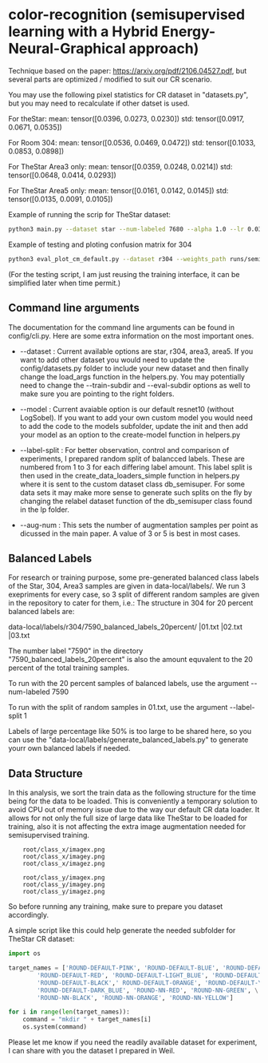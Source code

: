 # color-recognition (semisupervised learning with a Hybrid Energy-Neural-Graphical approach)

Technique based on the paper: https://arxiv.org/pdf/2106.04527.pdf, but several parts are optimized / modified to suit our CR scenario.

You may use the following pixel statistics for CR dataset in "datasets.py", but you may need to recalculate if other datset is used.

For theStar:
mean: tensor([0.0396, 0.0273, 0.0230])
std:  tensor([0.0917, 0.0671, 0.0535])

For Room 304:
mean: tensor([0.0536, 0.0469, 0.0472])
std:  tensor([0.1033, 0.0853, 0.0898])

For TheStar Area3 only:
mean: tensor([0.0359, 0.0248, 0.0214])
std:  tensor([0.0648, 0.0414, 0.0293])

For TheStar Area5 only:
mean: tensor([0.0161, 0.0142, 0.0145])
std:  tensor([0.0135, 0.0091, 0.0105])


Example of running the scrip for TheStar dataset:
```bash
python3 main.py --dataset star --num-labeled 7680 --alpha 1.0 --lr 0.03 --labeled-batch-size 128 --batch-size 512 --aug-num 3 --label-split 1 --progress True --num-steps 250000
```

Example of testing and ploting confusion matrix for 304
```bash
python3 eval_plot_cm_default.py --dataset r304 --weights_path runs/semisupervised/304/18945_balanced_labels_50percent/state_dict_epoch_100.pth --num-labeled 33600 --label-split 1 --logdir runs_eval
```
(For the testing script, I am just reusing the training interface, it can be simplified later when time permit.)

## Command line arguments

The documentation for the command line arguments can be found in config/cli.py. Here are some extra information on the most important ones.

- --dataset : Current available options are star, r304, area3, area5. If you want to add other dataset you would need to update the config/datasets.py folder to include your new dataset and then finally change the load_args function in the helpers.py. You may potentially need to change the --train-subdir and --eval-subdir options as well to make sure you are pointing to the right folders. 

- --model : Current avaiable option is our default resnet10 (without LogSobel). If you want to add your own custom model you would need to add the code to the models subfolder, update the init and then add your model as an option to the create-model function in helpers.py

- --label-split : For better observation, control and comparison of experiments, I prepared random split of balancced labels. These are numbered from 1 to 3 for each differing label amount. This label split is then used in the create_data_loaders_simple function in helpers.py where it is sent to the custom dataset class db_semisuper. For some data sets it may make more sense to generate such splits on the fly by changing the relabel dataset function of the db_semisuper class found in the lp folder.

- --aug-num : This sets the number of augmentation samples per point as dicussed in the main paper. A value of 3 or 5 is best in most cases.

## Balanced Labels
For research or training purpose, some pre-generated balanced class labels of the Star, 304, Area3 samples are given in data-local/labels/. 
We run 3 exepriments for every case, so 3 split of different random samples are given in the repository to cater for them, i.e.:
The structure in 304 for 20 percent balanced labels are: 

data-local/labels/r304/7590_balanced_labels_20percent/  |01.txt  |02.txt  |03.txt

The number label "7590" in the directory "7590_balanced_labels_20percent" is also the amount equvalent to the 20 percent of the total training samples.

To run with the 20 percent samples of balanced labels, use the argument --num-labeled 7590

To run with the split of random samples in 01.txt, use the argument --label-split 1

Labels of large percentage like 50% is too large to be shared here, so you can use the "data-local/labels/generate_balanced_labels.py" to generate yourr own balanced labels if needed. 

## Data Structure
In this analysis, we sort the train data as the following structure for the time being for the data to be loaded. This is conveniently a temporary solution to avoid CPU out of memory issue due to the way our default CR data loader. It allows for not only the full size of large data like TheStar to be loaded for training, also it is not affecting the extra image augmentation needed for semisupervised training. 
        
        root/class_x/imagex.png
        root/class_x/imagey.png
        root/class_x/imagez.png

        root/class_y/imagex.png
        root/class_y/imagey.png
        root/class_y/imagez.png

So before running any training, make sure to prepare you dataset accordingly.

A simple script like this could help generate the needed subfolder for TheStar CR dataset:
```python
import os

target_names = ['ROUND-DEFAULT-PINK', 'ROUND-DEFAULT-BLUE', 'ROUND-DEFAULT-VIOLET',\
        'ROUND-DEFAULT-RED', 'ROUND-DEFAULT-LIGHT_BLUE', 'ROUND-DEFAULT-GREEN', \
        'ROUND-DEFAULT-BLACK',' ROUND-DEFAULT-ORANGE', 'ROUND-DEFAULT-YELLOW', \
        'ROUND-DEFAULT-DARK_BLUE', 'ROUND-NN-RED', 'ROUND-NN-GREEN', \
        'ROUND-NN-BLACK', 'ROUND-NN-ORANGE', 'ROUND-NN-YELLOW']

for i in range(len(target_names)):
    command = "mkdir " + target_names[i]
    os.system(command)
```
Please let me know if you need the readily available dataset for experiment, I can share with you the dataset I prepared in Weil.